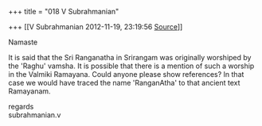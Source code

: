 +++
title = "018 V Subrahmanian"

+++
[[V Subrahmanian	2012-11-19, 23:19:56 [Source](https://groups.google.com/g/bvparishat/c/Mcanh-kMwKo)]]



Namaste  
  
It is said that the Sri Ranganatha in Srirangam was originally worshiped by the 'Raghu' vamsha. It is possible that there is a mention of such a worship in the Valmiki Ramayana. Could anyone please show references?
In that case we would have traced the name 'RanganAtha' to that ancient text Ramayanam.  
  
regards  
subrahmanian.v  
  
  

